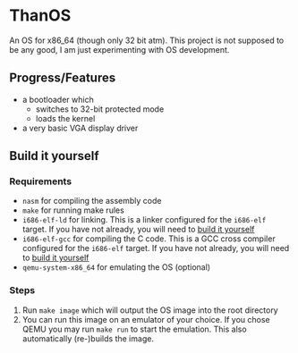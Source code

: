 # ThanOS
An OS for x86_64 (though only 32 bit atm). This project is not supposed to be any good, I am just experimenting with OS development.

## Progress/Features
 - a bootloader which 
     - switches to 32-bit protected mode 
	 - loads the kernel
 - a very basic VGA display driver

## Build it yourself

### Requirements
 - `nasm` for compiling the assembly code
 - `make` for running make rules
 - `i686-elf-ld` for linking. This is a linker configured for the `i686-elf` target. If you have not already, you will need to [build it yourself](https://wiki.osdev.org/GCC_Cross-Compiler)
 - `i686-elf-gcc` for compiling the C code. This is a GCC cross compiler configured for the `i686-elf` target. If you have not already, you will need to [build it yourself](https://wiki.osdev.org/GCC_Cross-Compiler)
 - `qemu-system-x86_64` for emulating the OS (optional)

### Steps
 1. Run `make image` which will output the OS image into the root directory
 2. You can run this image on an emulator of your choice. If you chose QEMU you may run `make run` to start the emulation. This also automatically (re-)builds the image.

